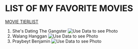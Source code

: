 # LIST OF MY FAVORITE MOVIES
[MOVIE TIERLIST](https://www.FMovies.com)
1. She's Dating The Gangster
![Use Data to see Photo](secret-movie-files-episode-2-820.jpeg)
3. Walang Hanggan
![Use Data to see Photo](Walang_Hanggan-titlecard.jpg)
5. Praybeyt Benjamin 
![Use Data to see Photo](Praybeytbenjofficial.jpg)
